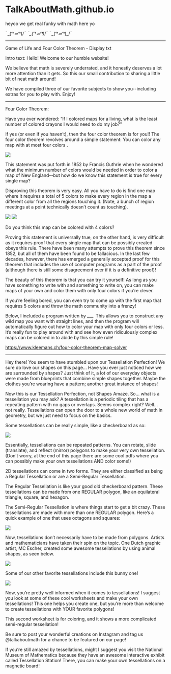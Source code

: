 # TalkAboutMath.github.io

heyoo we get real funky with math here yo

¯\_( ͡❛ ⏥ ͡❛)_/¯   ¯\_( ͡❛ ⏥ ͡❛)_/¯   ¯\_( ͡❛ ⏥ ͡❛)_/¯

----------------------------------

Game of Life and Four Color Theorem - Display txt

Intro text:
Hello! Welcome to our humble website! 

We believe that math is severely underrated, and it honestly deserves a lot more attention than it gets. So this our small contribution to sharing a little bit of neat math around!

We have compiled three of our favorite subjects to show you--including extras for you to play with. Enjoy!

----------------------------------

Four Color Theorem:

Have you ever wondered: “if I colored maps for a living, what is the least number of colored crayons I would need to do my job?”

If yes (or even if you haven’t), then the four color theorem is for you!! 
The four color theorem revolves around a simple statement: 
You can color any map with at most four colors .

<img src="https://i2.wp.com/geoawesomeness.com/wp-content/uploads/2017/12/Four-color-map-2.png?resize=1119%2C671&ssl=1">


This statement was put forth in 1852 by Francis Guthrie when he wondered what the minimum number of colors would be needed in order to color a map of New England--but how do we know this statement is true for every single map?

Disproving this theorem is very easy. All you have to do is find one map where it requires a total of 5 colors to make every region in the map a different color from all the regions touching it. (Note, a bunch of region meetings at a point technically doesn’t count as touching).

<img src="https://www.kleemans.ch/static/fourcolors/examples/img02.png">
<img src="https://www.kleemans.ch/images/181.png">

Do you think this map can be colored with 4 colors?


Proving this statement is universally true, on the other hand, is very difficult as it requires proof that every single map that can be possibly created obeys this rule. There have been many attempts to prove this theorem since 1852, but all of them have been found to be fallacious. In the last few decades, however, there has emerged a generally accepted proof for this theorem that includes the use of computer programs as a part of the proof (although there is still some disagreement over if it is a definitive proof)!

The beauty of this theorem is that you can try it yourself! As long as you have something to write with and something to write on, you can make maps of your own and color them with only four colors if you’re clever. 

If you’re feeling bored, you can even try to come up with the first map that requires 5 colors and throw the math community into a frenzy!

Below, I included a program written by ___. This allows you to construct any wild map you want with straight lines, and then the program will automatically figure out how to color your map with only four colors or less. It’s really fun to play around with and see how even ridiculously complex maps can be colored in to abide by this simple rule! 

https://www.kleemans.ch/four-color-theorem-map-solver

-----------------------------------

Hey there! You seem to have stumbled upon our Tessellation Perfection!
We sure do love our shapes on this page… Have you ever just noticed how we are surrounded by shapes? Just think of it, a lot of our everyday objects were made from blueprints that combine simple shapes together. Maybe the clothes you’re wearing have a pattern; another great instance of shapes!

Now this is our Tessellation Perfection, not Shapes Amaze. So… what is a tessellation you may ask? A tessellation is a periodic tiling that has a repeating pattern with no gaps or overlaps. Seems complex right? Well… not really. Tessellations can open the door to a whole new world of math in geometry, but we just need to focus on the basics.

Some tessellations can be really simple, like a checkerboard as so:

<img src="https://upload.wikimedia.org/wikipedia/commons/thumb/7/70/Checkerboard_pattern.svg/1200px-Checkerboard_pattern.svg.png">

Essentially, tessellations can be repeated patterns. You can rotate, slide (translate), and reflect (mirror) polygons to make your very own tessellation. (Don’t worry, at the end of this page there are some cool pdfs where you can possibly make your own tessellations AND color some!)

2D tessellations can come in two forms. They are either classified as being a Regular Tessellation or are a Semi-Regular Tessellation. 

The Regular Tessellation is like your good old checkerboard pattern. These tessellations can be made from one REGULAR polygon, like an equilateral triangle, square, and hexagon.

The Semi-Regular Tessellation is where things start to get a bit crazy. These tessellations are made with more than one REGULAR polygon. Here’s a quick example of one that uses octagons and squares:

<img src="https://upload.wikimedia.org/wikipedia/commons/thumb/e/e1/Tiling_Semiregular_4-8-8_Truncated_Square.svg/400px-Tiling_Semiregular_4-8-8_Truncated_Square.svg.png">

Now, tessellations don’t necessarily have to be made from polygons. Artists and mathematicians have taken their spin on the topic. One Dutch graphic artist, MC Escher, created some awesome tessellations by using animal shapes, as seen below. 

<img src="https://www.widewalls.ch/tessellation-mathematics-method-art/
https://d2jv9003bew7ag.cloudfront.net/uploads/MC-Escher-Lizard-1942.jpg">


Some of our other favorite tessellations include this bunny one!

<img src="https://i.pinimg.com/originals/42/4c/7b/424c7be21010bd963ef7319c7f4f260f.gif">



Now, you’re pretty well informed when it comes to tessellations! I suggest you look at some of these cool worksheets and make your own tessellations! 
This one helps you create one, but you’re more than welcome to create tessellations with YOUR favorite polygons!

This second worksheet is for coloring, and it shows a more complicated semi-regular tessellation!

Be sure to post your wonderful creations on Instagram and tag us @talkaboutmath for a chance to be featured on our page!

If you’re still amazed by tessellations, might I suggest you visit the National Museum of Mathematics because they have an awesome interactive exhibit called Tessellation Station! There, you can make your own tessellations on a magnetic board!





















